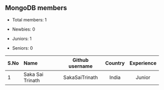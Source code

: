 ## MongoDB members

-   Total members: 1

-   Newbies: 0
-   Juniors: 1
-   Seniors: 0

| S.No | Name             | Github username | Country | Experience |
| :--- | :--------------- | :-------------: | :-----: | :--------: |
| 1    | Saka Sai Trinath | SakaSaiTrinath  |  India  |   Junior   |
